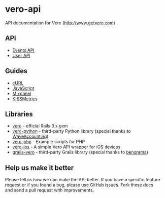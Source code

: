 vero-api
========

API documentation for Vero (http://www.getvero.com)

API
-----------------

* [Events API](https://github.com/getvero/vero-api/blob/master/sections/api/events.md)
* [User API](https://github.com/getvero/vero-api/blob/master/sections/api/users.md)

Guides
-----------------

* [cURL](https://github.com/getvero/vero-api/blob/master/sections/curl.md)
* [JavaScript](https://github.com/getvero/vero-api/blob/master/sections/js.md)
* [Mixpanel](https://github.com/getvero/vero-api/blob/master/sections/mixpanel.md)
* [KISSMetrics](https://github.com/getvero/vero-api/blob/master/sections/kissmetrics.md)

Libraries
-----------------

* [vero](https://github.com/getvero/vero) - official Rails 3.x gem
* [vero-python](https://github.com/waveaccounting/vero-python) - third-party Python library (special thanks to [WaveAccounting](https://github.com/waveaccounting))
* [vero-php](https://github.com/getvero/vero-php) - Example scripts for PHP
* [vero-ios](https://github.com/getvero/vero-ios) - A simple Vero API wrapper for iOS devices
* [grails-vero](https://github.com/benorama/grails-vero) - third-party Grails library (special thanks to [benorama](https://github.com/benorama))

Help us make it better
----------------------

Please tell us how we can make the API better. If you have a specific feature request or if you found a bug, please use GitHub issues. Fork these docs and send a pull request with improvements.
